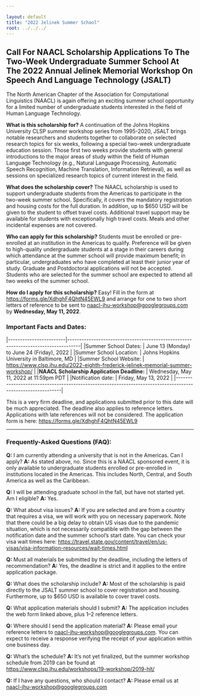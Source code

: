 ```yaml
---

layout: default
title: "2022 Jelinek Summer School"
root: ../../../
---
```


Call For NAACL Scholarship Applications To The Two-Week Undergraduate
Summer School At The 2022 Annual Jelinek Memorial Workshop On Speech
And Language Technology (JSALT)
---

The North American Chapter of the Association for Computational
Linguistics (NAACL) is again offering an exciting summer school
opportunity for a limited number of undergraduate students interested
in the field of Human Language Technology.

__What is this scholarship for?__ A continuation of the Johns Hopkins
University CLSP summer workshop series from 1995-2020, JSALT brings
notable researchers and students together to collaborate on selected
research topics for six weeks, following a special two-week
undergraduate education session.  Those first two weeks provide
students with general introductions to the major areas of study within
the field of Human Language Technology (e.g., Natural Language
Processing, Automatic Speech Recognition, Machine Translation,
Information Retrieval), as well as sessions on specialized research
topics of current interest in the field.

__What does the scholarship cover?__ The NAACL scholarship is used to
support undergraduate students from the Americas to participate in the
two-week summer school. Specifically, it covers the mandatory
registration and housing costs for the full duration. In addition, up
to $650 USD will be given to the student to offset travel
costs. Additional travel support may be available for students with
exceptionally high travel costs. Meals and other incidental expenses
are not covered.

__Who can apply for this scholarship?__ Students must be enrolled or
pre-enrolled at an institution in the Americas to qualify. Preference
will be given to high-quality undergraduate students at a stage in
their careers during which attendance at the summer school will
provide maximum benefit; in particular, undergraduates who have
completed at least their junior year of study. Graduate and
Postdoctoral applications will not be accepted. Students who are
selected for the summer school are expected to attend all two weeks of
the summer school.

__How do I apply for this scholarship?__ Easy! Fill in the form at
https://forms.gle/XdhghF4QhtN45EWL9 and arrange for one to two short
letters of reference to be sent to naacl-jhu-workshop@googlegroups.com
by __Wednesday, May 11, 2022__.

### Important Facts and Dates:
|------------------------|-----------------------------------------------------------------------------------|
|Summer School Dates:    |  June 13 (Monday) to June 24 (Friday), 2022                                       |
|Summer School Location: |  Johns Hopkins University in Baltimore, MD                                        |
|Summer School Website:  |  https://www.clsp.jhu.edu/2022-eighth-frederick-jelinek-memorial-summer-workshop/ |
|__NAACL Scholarship Application Deadline:__ | Wednesday, May 11, 2022 at 11:59pm PDT                        |
|Notification date:      | Friday, May 13, 2022                                                              |
|------------------------------------------------------------------------------------------------------------|

This is a very firm deadline, and applications submitted prior to this
date will be much appreciated. The deadline also applies to reference
letters.  Applications with late references will not be
considered. The application form is here:
https://forms.gle/XdhghF4QhtN45EWL9

***********************************************************************************************************************

### Frequently-Asked Questions (FAQ):

**Q:** I am currently attending a university that is not in the Americas. Can I apply?
**A:** As stated above, no. Since this is a NAACL sponsored event, it is only available to undergraduate students enrolled or pre-enrolled in institutions located in the Americas. This includes North, Central, and South America as well as the Caribbean.

**Q:** I will be attending graduate school in the fall, but have not started yet. Am I eligible?
**A:** Yes.

**Q:** What about visa issues?
**A:** If you are selected and are from a country that requires a visa, we will work with you on necessary paperwork. Note that there could be a big delay to obtain US visas due to the pandemic situation, which is not necessarily compatible with the gap between the notification date and the summer school’s start date. You can check your visa wait times here: https://travel.state.gov/content/travel/en/us-visas/visa-information-resources/wait-times.html

**Q:** Must all materials be submitted by the deadline, including the letters of recommendation?
**A:** Yes, the deadline is strict and it applies to the entire application package.

**Q:** What does the scholarship include?
**A:** Most of the scholarship is paid directly to the JSALT summer school to cover registration and housing. Furthermore, up to $650 USD is available to cover travel costs.

**Q:** What application materials should I submit?
**A:** The application includes the web form linked above, plus 1–2 reference letters.

**Q:** Where should I send the application material?
**A:** Please email your reference letters to naacl-jhu-workshop@googlegroups.com. You can expect to receive a response verifying the receipt of your application within one business day.

**Q:** What’s the schedule?
**A:** It’s not yet finalized, but the summer workshop schedule from 2019 can be found at https://www.clsp.jhu.edu/workshops/19-workshop/2019-hlt/

**Q:** If I have any questions, who should I contact?
**A:** Please email us at naacl-jhu-workshop@googlegroups.com

